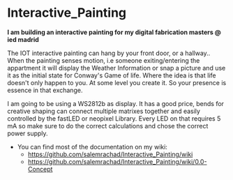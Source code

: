 
# Interactive_Painting

**I am building an interactive painting for my digital fabrication masters @ ied madrid**

The IOT interactive painting can hang by your front door, or a hallway..
When the painting senses motion, i.e someone exiting/entering the appartment it
will display the Weather Information or snap a picture and use it as the initial
state for Conway's Game of life. Where the idea is that life doesn't only happen to you.
At some level you create it. So your presence is essence in that exchange.

I am going to be using a WS2812b as display. It has a good price, bends for creative shaping
can connect multiple matrixes together and easily controlled by the fastLED or neopixel Library.
Every LED on that requires 5 mA so make sure to do the correct calculations and chose the correct
power supply.

* You can find most of the documentation on my wiki:
  * https://github.com/salemrachad/Interactive_Painting/wiki
  * https://github.com/salemrachad/Interactive_Painting/wiki/0.0-Concept
